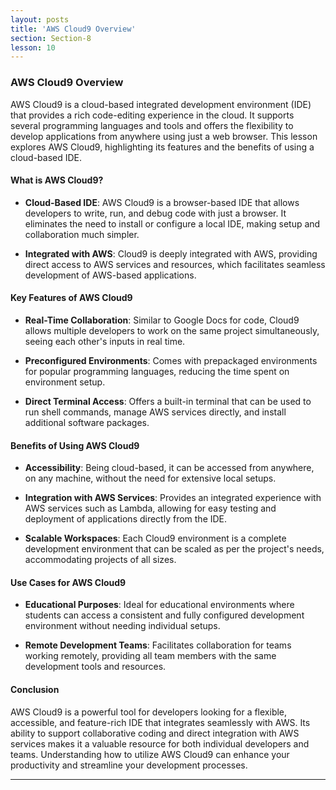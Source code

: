 ```yaml
---
layout: posts
title: 'AWS Cloud9 Overview'
section: Section-8
lesson: 10
---
```


### AWS Cloud9 Overview

AWS Cloud9 is a cloud-based integrated development environment (IDE) that provides a rich code-editing experience in the cloud. It supports several programming languages and tools and offers the flexibility to develop applications from anywhere using just a web browser. This lesson explores AWS Cloud9, highlighting its features and the benefits of using a cloud-based IDE.

<!-- pagebreak -->

#### What is AWS Cloud9?

- **Cloud-Based IDE**: AWS Cloud9 is a browser-based IDE that allows developers to write, run, and debug code with just a browser. It eliminates the need to install or configure a local IDE, making setup and collaboration much simpler.

- **Integrated with AWS**: Cloud9 is deeply integrated with AWS, providing direct access to AWS services and resources, which facilitates seamless development of AWS-based applications.

<!-- pagebreak -->

#### Key Features of AWS Cloud9

- **Real-Time Collaboration**: Similar to Google Docs for code, Cloud9 allows multiple developers to work on the same project simultaneously, seeing each other's inputs in real time.

- **Preconfigured Environments**: Comes with prepackaged environments for popular programming languages, reducing the time spent on environment setup.

- **Direct Terminal Access**: Offers a built-in terminal that can be used to run shell commands, manage AWS services directly, and install additional software packages.

<!-- pagebreak -->

#### Benefits of Using AWS Cloud9

- **Accessibility**: Being cloud-based, it can be accessed from anywhere, on any machine, without the need for extensive local setups.

- **Integration with AWS Services**: Provides an integrated experience with AWS services such as Lambda, allowing for easy testing and deployment of applications directly from the IDE.

- **Scalable Workspaces**: Each Cloud9 environment is a complete development environment that can be scaled as per the project's needs, accommodating projects of all sizes.

<!-- pagebreak -->

#### Use Cases for AWS Cloud9

- **Educational Purposes**: Ideal for educational environments where students can access a consistent and fully configured development environment without needing individual setups.

- **Remote Development Teams**: Facilitates collaboration for teams working remotely, providing all team members with the same development tools and resources.

<!-- pagebreak -->

#### Conclusion

AWS Cloud9 is a powerful tool for developers looking for a flexible, accessible, and feature-rich IDE that integrates seamlessly with AWS. Its ability to support collaborative coding and direct integration with AWS services makes it a valuable resource for both individual developers and teams. Understanding how to utilize AWS Cloud9 can enhance your productivity and streamline your development processes.

---
